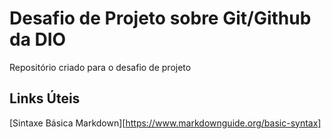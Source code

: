 # Desafio de Projeto sobre Git/Github da DIO
Repositório criado para o desafio de projeto

## Links Úteis
[Sintaxe Básica Markdown][https://www.markdownguide.org/basic-syntax]
